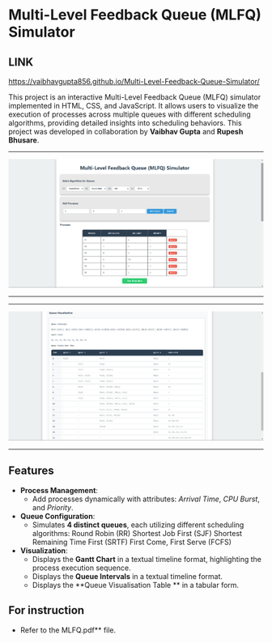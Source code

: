 # Multi-Level Feedback Queue (MLFQ) Simulator

## LINK

https://vaibhavgupta856.github.io/Multi-Level-Feedback-Queue-Simulator/

This project is an interactive Multi-Level Feedback Queue (MLFQ) simulator implemented in HTML, CSS, and JavaScript. It allows users to visualize the execution of processes across multiple queues with different scheduling algorithms, providing detailed insights into scheduling behaviors. This project was developed in collaboration by **Vaibhav Gupta** and **Rupesh Bhusare**.

---
![MLFQ Simulator Screenshot](image1.png)

---

---
![MLFQ Simulator Screenshot](image2.png)

---
## Features

- **Process Management**:
  - Add processes dynamically with attributes: *Arrival Time*, *CPU Burst*, and *Priority*.
- **Queue Configuration**:
  - Simulates **4 distinct queues**, each utilizing different scheduling algorithms:
    Round Robin (RR)
    Shortest Job First (SJF)
    Shortest Remaining Time First (SRTF)
    First Come, First Serve (FCFS)
- **Visualization**:
  - Displays the **Gantt Chart** in a textual timeline format, highlighting the process execution sequence.
  - Displays the **Queue Intervals**  in a textual timeline format.
  - Displays the **Queue Visualisation Table **  in a tabular form.

## For instruction
  - Refer to the MLFQ.pdf** file.
